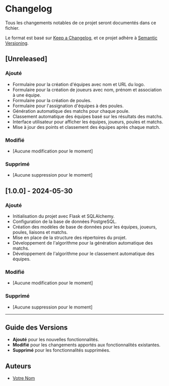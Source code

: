 # Changelog

Tous les changements notables de ce projet seront documentés dans ce fichier.

Le format est basé sur [Keep a Changelog](https://keepachangelog.com/en/1.0.0/), et ce projet adhère à [Semantic Versioning](https://semver.org/spec/v2.0.0.html).

## [Unreleased]
### Ajouté
- Formulaire pour la création d'équipes avec nom et URL du logo.
- Formulaire pour la création de joueurs avec nom, prénom et association à une équipe.
- Formulaire pour la création de poules.
- Formulaire pour l'assignation d'équipes à des poules.
- Génération automatique des matchs pour chaque poule.
- Classement automatique des équipes basé sur les résultats des matchs.
- Interface utilisateur pour afficher les équipes, joueurs, poules et matchs.
- Mise à jour des points et classement des équipes après chaque match.

### Modifié
- [Aucune modification pour le moment]

### Supprimé
- [Aucune suppression pour le moment]

## [1.0.0] - 2024-05-30
### Ajouté
- Initialisation du projet avec Flask et SQLAlchemy.
- Configuration de la base de données PostgreSQL.
- Création des modèles de base de données pour les équipes, joueurs, poules, liaisons et matchs.
- Mise en place de la structure des répertoires du projet.
- Développement de l'algorithme pour la génération automatique des matchs.
- Développement de l'algorithme pour le classement automatique des équipes.

### Modifié
- [Aucune modification pour le moment]

### Supprimé
- [Aucune suppression pour le moment]

---

## Guide des Versions

- **Ajouté** pour les nouvelles fonctionnalités.
- **Modifié** pour les changements apportés aux fonctionnalités existantes.
- **Supprimé** pour les fonctionnalités supprimées.

## Auteurs

- [Votre Nom](https://github.com/NMget)

